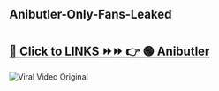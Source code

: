 
 ## Anibutler-Only-Fans-Leaked

# <h2><a href="https://clipsfans.com/Anibutler&ref=git">🔗 Click to LINKS ⏩⏩ 👉 🟢 Anibutler </a></h2>

<a href="https://clipsfans.com/Anibutler&ref=git" rel="nofollow" data-target="animated-image.originalLink"><img src="https://i.ibb.co.com/xMMVF88/686577567.gif" alt="Viral Video Original" style="max-width: 100%; display: inline-block;" data-target="animated-image.originalImage"></a>
